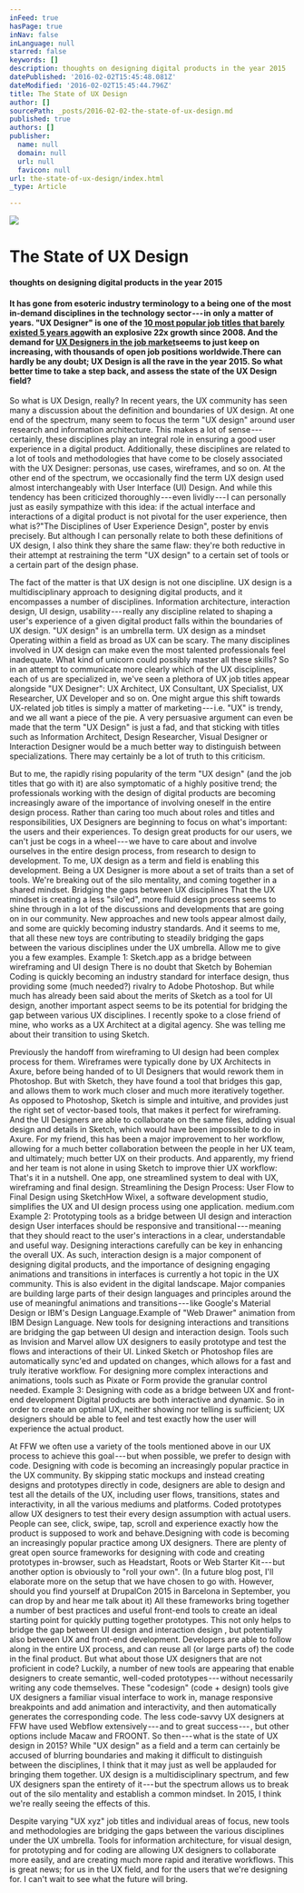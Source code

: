 ```yaml
---
inFeed: true
hasPage: true
inNav: false
inLanguage: null
starred: false
keywords: []
description: thoughts on designing digital products in the year 2015
datePublished: '2016-02-02T15:45:48.081Z'
dateModified: '2016-02-02T15:45:44.796Z'
title: The State of UX Design
author: []
sourcePath: _posts/2016-02-02-the-state-of-ux-design.md
published: true
authors: []
publisher:
  name: null
  domain: null
  url: null
  favicon: null
url: the-state-of-ux-design/index.html
_type: Article

---
```

![](https://s3-us-west-2.amazonaws.com/the-grid-img/p/96c675aefb84848f15ed48b662b4c365b7e5c328.jpg)

# The State of UX Design

#### thoughts on designing digital products in the year 2015

#### It has gone from esoteric industry terminology to a being one of the most in-demand disciplines in the technology sector --- in only a matter of years. "UX Designer" is one of the [10 most popular job titles that barely existed 5 years ago][0]with an explosive 22x growth since 2008\. And the demand for [UX Designers in the job market][1]seems to just keep on increasing, with thousands of open job positions worldwide.There can hardly be any doubt; UX Design is all the rave in the year 2015\. So what better time to take a step back, and assess the state of the UX Design field?

So what is UX Design, really? In recent years, the UX community has seen many a discussion about the definition and boundaries of UX design. At one end of the spectrum, many seem to focus the term "UX design" around user research and information architecture. This makes a lot of sense --- certainly, these disciplines play an integral role in ensuring a good user experience in a digital product. Additionally, these disciplines are related to a lot of tools and methodologies that have come to be closely associated with the UX Designer: personas, use cases, wireframes, and so on. At the other end of the spectrum, we occasionally find the term UX design used almost interchangeably with User Interface (UI) Design. And while this tendency has been criticized thoroughly --- even lividly --- I can personally just as easily sympathize with this idea: if the actual interface and interactions of a digital product is not pivotal for the user experience, then what is?"The Disciplines of User Experience Design", poster by envis precisely. But although I can personally relate to both these definitions of UX design, I also think they share the same flaw: they're both reductive in their attempt at restraining the term "UX design" to a certain set of tools or a certain part of the design phase. 

The fact of the matter is that UX design is not one discipline. UX design is a multidisciplinary approach to designing digital products, and it encompasses a number of disciplines. Information architecture, interaction design, UI design, usability --- really any discipline related to shaping a user's experience of a given digital product falls within the boundaries of UX design. "UX design" is an umbrella term. UX design as a mindset Operating within a field as broad as UX can be scary. The many disciplines involved in UX design can make even the most talented professionals feel inadequate. What kind of unicorn could possibly master all these skills? So in an attempt to communicate more clearly which of the UX disciplines, each of us are specialized in, we've seen a plethora of UX job titles appear alongside "UX Designer": UX Architect, UX Consultant, UX Specialist, UX Researcher, UX Developer and so on. One might argue this shift towards UX-related job titles is simply a matter of marketing --- i.e. "UX" is trendy, and we all want a piece of the pie. A very persuasive argument can even be made that the term "UX Design" is just a fad, and that sticking with titles such as Information Architect, Design Researcher, Visual Designer or Interaction Designer would be a much better way to distinguish between specializations. There may certainly be a lot of truth to this criticism. 

But to me, the rapidly rising popularity of the term "UX design" (and the job titles that go with it) are also symptomatic of a highly positive trend; the professionals working with the design of digital products are becoming increasingly aware of the importance of involving oneself in the entire design process. Rather than caring too much about roles and titles and responsibilities, UX Designers are beginning to focus on what's important: the users and their experiences. To design great products for our users, we can't just be cogs in a wheel --- we have to care about and involve ourselves in the entire design process, from research to design to development. To me, UX design as a term and field is enabling this development. Being a UX Designer is more about a set of traits than a set of tools. We're breaking out of the silo mentality, and coming together in a shared mindset. Bridging the gaps between UX disciplines That the UX mindset is creating a less "silo'ed", more fluid design process seems to shine through in a lot of the discussions and developments that are going on in our community. New approaches and new tools appear almost daily, and some are quickly becoming industry standards. And it seems to me, that all these new toys are contributing to steadily bridging the gaps between the various disciplines under the UX umbrella. Allow me to give you a few examples. Example 1: Sketch.app as a bridge between wireframing and UI design There is no doubt that Sketch by Bohemian Coding is quickly becoming an industry standard for interface design, thus providing some (much needed?) rivalry to Adobe Photoshop. But while much has already been said about the merits of Sketch as a tool for UI design, another important aspect seems to be its potential for bridging the gap between various UX disciplines. I recently spoke to a close friend of mine, who works as a UX Architect at a digital agency. She was telling me about their transition to using Sketch. 

Previously the handoff from wireframing to UI design had been complex process for them. Wireframes were typically done by UX Architects in Axure, before being handed of to UI Designers that would rework them in Photoshop. But with Sketch, they have found a tool that bridges this gap, and allows them to work much closer and much more iteratively together. As opposed to Photoshop, Sketch is simple and intuitive, and provides just the right set of vector-based tools, that makes it perfect for wireframing. And the UI Designers are able to collaborate on the same files, adding visual design and details in Sketch, which would have been impossible to do in Axure. For my friend, this has been a major improvement to her workflow, allowing for a much better collaboration between the people in her UX team, and ultimately; much better UX on their products. And apparently, my friend and her team is not alone in using Sketch to improve thier UX workflow: That's it in a nutshell. One app, one streamlined system to deal with UX, wireframing and final design. Streamlining the Design Process: User Flow to Final Design using SketchHow Wixel, a software development studio, simplifies the UX and UI design process using one application. medium.com Example 2: Prototyping tools as a bridge between UI design and interaction design User interfaces should be responsive and transitional --- meaning that they should react to the user's interactions in a clear, understandable and useful way. Designing interactions carefully can be key in enhancing the overall UX. As such, interaction design is a major component of designing digital products, and the importance of designing engaging animations and transitions in interfaces is currently a hot topic in the UX community. This is also evident in the digital landscape. Major companies are building large parts of their design languages and principles around the use of meaningful animations and transitions --- like Google's Material Design or IBM's Design Language.Example of "Web Drawer" animation from IBM Design Language. New tools for designing interactions and transitions are bridging the gap between UI design and interaction design. Tools such as Invision and Marvel allow UX designers to easily prototype and test the flows and interactions of their UI. Linked Sketch or Photoshop files are automatically sync'ed and updated on changes, which allows for a fast and truly iterative workflow. For designing more complex interactions and animations, tools such as Pixate or Form provide the granular control needed. Example 3: Designing with code as a bridge between UX and front-end development Digital products are both interactive and dynamic. So in order to create an optimal UX, neither showing nor telling is sufficient; UX designers should be able to feel and test exactly how the user will experience the actual product.

At FFW we often use a variety of the tools mentioned above in our UX process to achieve this goal --- but when possible, we prefer to design with code. Designing with code is becoming an increasingly popular practice in the UX community. By skipping static mockups and instead creating designs and prototypes directly in code, designers are able to design and test all the details of the UX, including user flows, transitions, states and interactivity, in all the various mediums and platforms. Coded prototypes allow UX designers to test their every design assumption with actual users. People can see, click, swipe, tap, scroll and experience exactly how the product is supposed to work and behave.Designing with code is becoming an increasingly popular practice among UX designers. There are plenty of great open source frameworks for designing with code and creating prototypes in-browser, such as Headstart, Roots or Web Starter Kit --- but another option is obviously to "roll your own". (In a future blog post, I'll elaborate more on the setup that we have chosen to go with. However, should you find yourself at DrupalCon 2015 in Barcelona in September, you can drop by and hear me talk about it) All these frameworks bring together a number of best practices and useful front-end tools to create an ideal starting point for quickly putting together prototypes. This not only helps to bridge the gap between UI design and interaction design , but potentially also between UX and front-end development. Developers are able to follow along in the entire UX process, and can reuse all (or large parts of) the code in the final product. But what about those UX designers that are not proficient in code? Luckily, a number of new tools are appearing that enable designers to create semantic, well-coded prototypes --- without necessarily writing any code themselves. These "codesign" (code + design) tools give UX designers a familiar visual interface to work in, manage responsive breakpoints and add animation and interactivity, and then automatically generates the corresponding code. The less code-savvy UX designers at FFW have used Webflow extensively --- and to great success --- , but other options include Macaw and FROONT. So then --- what is the state of UX design in 2015? While "UX design" as a field and a term can certainly be accused of blurring boundaries and making it difficult to distinguish between the disciplines, I think that it may just as well be applauded for bringing them together. UX design is a multidisciplinary spectrum, and few UX designers span the entirety of it --- but the spectrum allows us to break out of the silo mentality and establish a common mindset. In 2015, I think we're really seeing the effects of this. 

Despite varying "UX xyz" job titles and individual areas of focus, new tools and methodologies are bridging the gaps between the various disciplines under the UX umbrella. Tools for information architecture, for visual design, for prototyping and for coding are allowing UX designers to collaborate more easily, and are creating much more rapid and iterative workflows. This is great news; for us in the UX field, and for the users that we're designing for. I can't wait to see what the future will bring.

[0]: http://talent.linkedin.com/blog/index.php/2014/01/top-10-job-titles-that-didnt-exist-5-years-ago-infographic
[1]: http://blog.bloc.io/job-market-for-ux-ui-designers/